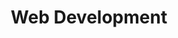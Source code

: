---
#preview details
title: "Web Development"
icon: "/img/icons/web.png"
short: "We build fast, responsive websites that attract and convert travelers with seamless booking and language support."

#full details

description:
  - layout: 1
    title: Description
    content:
      <p>We design and develop modern, high-performance websites tailored specifically for tourism businesses. Our goal is not just to build beautiful websites, but to create powerful digital tools that convert visitors into paying customers. Every site we craft is mobile-optimized, SEO-friendly, and lightning-fast—ensuring an exceptional user experience across all devices. From seamless booking system integrations and multilingual support to custom features that reflect your brand’s uniqueness, we build with both the traveler and the business owner in mind. Whether you're just starting out or looking to scale, our websites help you attract more traffic, engage better with your audience, and ultimately grow your business in a competitive digital landscape.</p>
    divider: true

  - layout: 2
    title: Benefits
    content:
      <p>Our web development service empowers your tourism business with a strong digital presence that attracts, engages, and converts travelers. By combining strategy, design, and technology, we create websites that enhance your brand credibility and drive real growth. The result is a platform that not only looks great but works hard in the background—bringing in more customers, improving user experience, and positioning your business for long-term success.</p>
    list:
      - More Direct Bookings
      - Higher Visibility Through SEO
      - Reach a Global Audience
      - Fast Performance
      - Brand Credibility
    divider: false

sidebar:
  title: Info Area
  items:
    - layout: list
      title: Master Planning
      content:
        - Strategic Vision
        - Tailored Solutions
        - Scalability

    - layout: list
      title: Sustainability 
      content:
        - Eco-Friendly Practices
        - Long-Term Value
        - Support for Green Businesses

    - layout: list
      title: Innovation
      content:
        - Cutting-Edge Technology
        - Creative Design
        - Continuous Evolution
gallery:
  - image: /img/covers/blogCover.jpg
    alt: image

  - image: /img/covers/serviceCover.jpg
    alt: image

  - image: /img/blog/heritage.jpg
    alt: image

description2:
  - layout: 1
    title: Perfect Planning
    content:
      <p>At Ceriture, we believe that every successful website starts with a solid foundation. Our planning process begins with understanding your business goals, your audience, and the unique value your tourism brand offers. This discovery phase allows us to define clear project objectives, identify technical and content needs, and outline the user journey from the first visit to conversion. With this structured approach, we minimize delays, avoid confusion, and ensure the final outcome is aligned with your vision and business strategy.</p>
    divider: false

  - layout: 1
    title: Approach
    content:
      <p>Our development approach is collaborative, client-focused, and results-driven. From the initial consultation to the final launch, we work closely with you to ensure each stage of the project reflects your goals and expectations. Communication is consistent, with a dedicated team member keeping you informed and involved throughout the process. After the website goes live, we continue to support your business by providing guidance, training, and maintenance options, ensuring your digital presence remains strong and effective over time.</p>
    divider: true

sidebar2:
  items:
    - layout: list
      title: Capabilities
      content:
        - Custom Website Development
        - Booking System Integration
        - Multilingual Website Solutions
        - Search Engine Optimization (SEO)
        - Responsive and Mobile-Optimized Design

    - layout: list
      title: Work Process
      content:
        - "Discovery and Research"
        - "Planning and Strategy"
        - "Design and Development"
        - "Testing and Launch"

faq:
  subtitle: Have Some Questions?
  title: We Can Help!
  button:
    label: More Questions?
    link: /contact
  items:
    - label: General information
      content: <p>Donec eu libero sit amet quam egestas semper. Aenean ultricies mi vitae est. Mauris placerat eleifend leo.</p>

    - label: Management of personal data
      content: <p>Pellentesque habitant morbi tristique senectus et netus et malesuada fames ac turpis egestas. Vestibulum tortor quam, feugiat vitae, ultricies eget, tempor sit amet, ante. Donec eu libero sit amet quam egestas semper. Aenean ultricies mi vitae est. Mauris placerat eleifend leo.</p>

    - label: Does Ruizarch accept article submissions?
      content: <p>Netus et malesuada fames ac turpis egestas. Vestibulum tortor quam, feugiat vitae, ultricies eget, tempor sit amet, ante. Donec eu libero sit amet quam egestas semper. Aenean ultricies mi vitae est. Mauris placerat eleifend leo.</p>

    - label: What is the Ruizarch insights app?
      content: <p>Malesuada fames ac turpis egestas. Vestibulum tortor quam, feugiat vitae, ultricies eget, tempor sit amet, ante. Donec eu libero sit amet quam egestas semper. Aenean ultricies mi vitae est. Mauris placerat eleifend leo.</p>
---